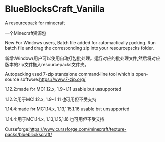 # BlueBlocksCraft_Vanilla
A resourcepack for minecraft

一个Minecraft资源包

New:For Windows users, Batch file added for automactically packing. Run batch file and drag the corresponding zip into your resourcepacks folder.

新增:Windows用户可以使用自动打包批处理。运行对应的批处理文件,然后将对应版本的zip文件拖入resourcepacks文件夹。


Autopacking used 7-zip standalone command-line tool which is open-source software:https://www.7-zip.org/


1.12.2:made for MC1.12.x, 1.9~1.11 usable but unsupported

1.12.2:用于MC1.12.x, 1.9~1.11 也可用但不受支持



1.14.4:made for MC1.14.x, 1.13,1.15,1.16 usable but unsupported

1.14.4:用于MC1.14.x, 1.13,1.15,1.16 也可用但不受支持

Curseforge:https://www.curseforge.com/minecraft/texture-packs/blueblockscraft/
